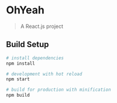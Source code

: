 # OhYeah

> A React.js project

## Build Setup

``` bash
# install dependencies
npm install

# development with hot reload
npm start

# build for production with minification
npm build
